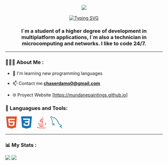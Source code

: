 <p align="center">
  <a href="https://github.com/Chaseradamo/readme-typing-svg">
    <img src="https://readme-typing-svg.demolab.com/?lines=Full-stack%20web%20and%20app%20developer;Getting%20started%20in %20programming;1%2B%20year%20of%20coding%20experience;Always%20learning%20new%20things&font=Fira%20Code&center=true&width=440&height=45&color=A2C3E1Center=true&pause=1000&size=22" /></a>
</p>


<div id="header" align="center">
  <a href="https://git.io/typing-svg"><img src="https://readme-typing-svg.demolab.com?font=&weight=500&size=35&pause=1000&color=A2C3E1&center=true&vCenter=true&width=435&lines=Hi+%F0%9F%91%8B%F0%9F%8F%BC+%2C+I%C2%B4m+Chaserdamo" alt="Typing SVG" /></a>
  <h3 align="center">I´m a student of a higher degree of development in multiplatform applications, I´m also a technician in microcomputing and networks. I like to code 24/7.</h3>
</div>


---

### 🧑🏻‍💻 About Me : 

- 📖 I'm learning new programming languages

- 📫 Contact me **chaserdamo0@gmail.com**

- 🌐 Proyect Website [https://mundanepaintings.github.io]

<div align="left">
  <h3>🔨 Languagues and Tools:</h3>
  <div>
    <img src="https://github.com/devicons/devicon/blob/master/icons/html5/html5-plain.svg" title="HTML5" alt"HTML" width="40" height="40"/>&nbsp;
    <img src="https://github.com/devicons/devicon/blob/master/icons/css3/css3-plain.svg" title="CSS" alt"CSS" width="40" height="40"/>&nbsp;
    <img src="https://github.com/devicons/devicon/blob/master/icons/java/java-plain.svg" title="JAVA" alt"JAVA" width="40" height="40"/>&nbsp;
    <img src="https://github.com/devicons/devicon/blob/master/icons/mysql/mysql-plain.svg" title="MYSQL" alt"MYSQL" width="40" height="40"/>&nbsp;
  </div>
    
---

### 📊 My Stats :
 
![](https://github-readme-stats.vercel.app/api?username=Chaserdamo&theme=prussian&hide_border=false&include_all_commits=false&count_private=false)
![](https://github-readme-streak-stats.herokuapp.com/?user=Chaserdamo&theme=prussian&hide_border=false)<br/>
<!-- ![](https://github-readme-stats.vercel.app/api/top-langs/?username=Chaserdamo&theme=prussian&hide_border=false&include_all_commits=false&count_private=false&layout=compact)
-->

  
